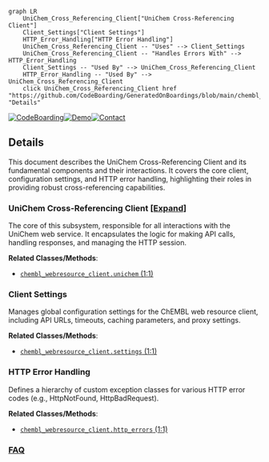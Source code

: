 ```mermaid
graph LR
    UniChem_Cross_Referencing_Client["UniChem Cross-Referencing Client"]
    Client_Settings["Client Settings"]
    HTTP_Error_Handling["HTTP Error Handling"]
    UniChem_Cross_Referencing_Client -- "Uses" --> Client_Settings
    UniChem_Cross_Referencing_Client -- "Handles Errors With" --> HTTP_Error_Handling
    Client_Settings -- "Used By" --> UniChem_Cross_Referencing_Client
    HTTP_Error_Handling -- "Used By" --> UniChem_Cross_Referencing_Client
    click UniChem_Cross_Referencing_Client href "https://github.com/CodeBoarding/GeneratedOnBoardings/blob/main/chembl_webresource_client/UniChem_Cross_Referencing_Client.md" "Details"
```

[![CodeBoarding](https://img.shields.io/badge/Generated%20by-CodeBoarding-9cf?style=flat-square)](https://github.com/CodeBoarding/GeneratedOnBoardings)[![Demo](https://img.shields.io/badge/Try%20our-Demo-blue?style=flat-square)](https://www.codeboarding.org/demo)[![Contact](https://img.shields.io/badge/Contact%20us%20-%20contact@codeboarding.org-lightgrey?style=flat-square)](mailto:contact@codeboarding.org)

## Details

This document describes the UniChem Cross-Referencing Client and its fundamental components and their interactions. It covers the core client, configuration settings, and HTTP error handling, highlighting their roles in providing robust cross-referencing capabilities.

### UniChem Cross-Referencing Client [[Expand]](./UniChem_Cross_Referencing_Client.md)
The core of this subsystem, responsible for all interactions with the UniChem web service. It encapsulates the logic for making API calls, handling responses, and managing the HTTP session.


**Related Classes/Methods**:

- <a href="https://github.com/chembl/chembl_webresource_client/chembl_webresource_client/unichem.py#L1-L1" target="_blank" rel="noopener noreferrer">`chembl_webresource_client.unichem` (1:1)</a>


### Client Settings
Manages global configuration settings for the ChEMBL web resource client, including API URLs, timeouts, caching parameters, and proxy settings.


**Related Classes/Methods**:

- <a href="https://github.com/chembl/chembl_webresource_client/chembl_webresource_client/settings.py#L1-L1" target="_blank" rel="noopener noreferrer">`chembl_webresource_client.settings` (1:1)</a>


### HTTP Error Handling
Defines a hierarchy of custom exception classes for various HTTP error codes (e.g., HttpNotFound, HttpBadRequest).


**Related Classes/Methods**:

- <a href="https://github.com/chembl/chembl_webresource_client/chembl_webresource_client/http_errors.py#L1-L1" target="_blank" rel="noopener noreferrer">`chembl_webresource_client.http_errors` (1:1)</a>




### [FAQ](https://github.com/CodeBoarding/GeneratedOnBoardings/tree/main?tab=readme-ov-file#faq)